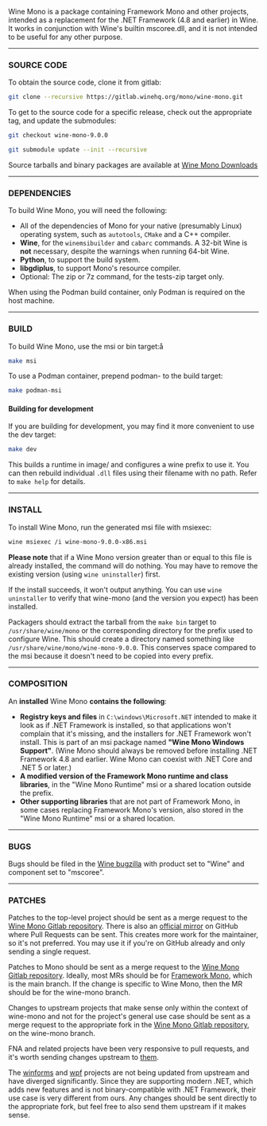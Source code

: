 Wine Mono is a package containing Framework Mono and other projects, intended as a replacement for the .NET Framework (4.8 and earlier) in Wine. It works in conjunction with Wine's builtin mscoree.dll, and it is not intended to be useful for any other purpose.

---

### SOURCE CODE

To obtain the source code, clone it from gitlab:

```bash
git clone --recursive https://gitlab.winehq.org/mono/wine-mono.git
```

To get to the source code for a specific release, check out the appropriate tag, and update the submodules:

```bash
git checkout wine-mono-9.0.0

git submodule update --init --recursive
```

Source tarballs and binary packages are available at [Wine Mono Downloads](https://dl.winehq.org/wine/wine-mono/)

---

### DEPENDENCIES

To build Wine Mono, you will need the following:

- All of the dependencies of Mono for your native (presumably Linux) operating system, such as `autotools`, `CMake` and a C++ compiler.
- **Wine**, for the `winemsibuilder` and `cabarc` commands. A 32-bit Wine is **not** necessary, despite the warnings when running 64-bit Wine.
- **Python**, to support the build system.
- **libgdiplus**, to support Mono's resource compiler.
- Optional: The zip or 7z command, for the tests-zip target only.

When using the Podman build container, only Podman is required on the host machine.

---

### BUILD

To build Wine Mono, use the msi or bin target:å

```bash
make msi
```

To use a Podman container, prepend podman- to the build target:

```bash
make podman-msi
```

#### Building for development

If you are building for development, you may find it more convenient to use the dev target:

```bash
make dev
```

This builds a runtime in image/ and configures a wine prefix to use it. You can then rebuild individual `.dll` files using their filename with no path. Refer to `make help` for details.

---

### INSTALL

To install Wine Mono, run the generated msi file with msiexec:

```bash
wine msiexec /i wine-mono-9.0.0-x86.msi
```

**Please note** that if a Wine Mono version greater than or equal to this file is already installed, the command will do nothing. You may have to remove the existing version (using `wine uninstaller`) first.

If the install succeeds, it won't output anything. You can use `wine uninstaller` to verify that wine-mono (and the version you expect) has been installed.

Packagers should extract the tarball from the `make bin` target to `/usr/share/wine/mono` or the corresponding directory for the prefix used to configure Wine. This should create a directory named something like `/usr/share/wine/mono/wine-mono-9.0.0`. This conserves space compared to the msi because it doesn't need to be copied into every prefix.

---

### COMPOSITION

An **installed** Wine Mono **contains the following**:

- **Registry keys and files** in `C:\windows\Microsoft.NET` intended to make it look as if .NET Framework is installed, so that applications won't complain that it's missing, and the installers for .NET Framework won't install. This is part of an msi package named **"Wine Mono Windows Support"**. (Wine Mono should always be removed before installing .NET Framework 4.8 and earlier. Wine Mono can coexist with .NET Core and .NET 5 or later.)
- **A modified version of the Framework Mono runtime and class libraries**, in the "Wine Mono Runtime" msi or a shared location outside the prefix.
- **Other supporting libraries** that are not part of Framework Mono, in some cases replacing Framework Mono's version, also stored in the "Wine Mono Runtime" msi or a shared location.

---

### BUGS

Bugs should be filed in the [Wine bugzilla](http://bugs.winehq.org/) with product set to "Wine" and component set to "mscoree".

---

### PATCHES

Patches to the top-level project should be sent as a merge request to the [Wine Mono Gitlab repository](https://gitlab.winehq.org/mono/wine-mono). There is also an [official mirror](https://github.com/wine-mono/wine-mono) on GitHub where Pull Requests can be sent. This creates more work for the maintainer, so it's not preferred. You may use it if you're on GitHub already and only sending a single request.

Patches to Mono should be sent as a merge request to the [Wine Mono Gitlab repository](https://gitlab.winehq.org/mono/wine-mono). Ideally, most MRs should be for [Framework Mono](https://gitlab.winehq.org/mono/mono), which is the main branch. If the change is specific to Wine Mono, then the MR should be for the wine-mono branch.

Changes to upstream projects that make sense only within the context of wine-mono and not for the project's general use case should be sent as a merge request to the appropriate fork in the [Wine Mono Gitlab repository](https://gitlab.winehq.org/mono/wine-mono), on the wine-mono branch.

FNA and related projects have been very responsive to pull requests, and it's worth sending changes upstream to [them](https://github.com/FNA-XNA/FNA).

The [winforms](https://github.com/dotnet/winforms) and [wpf](https://github.com/dotnet/wpf) projects are not being updated from upstream and have diverged significantly. Since they are supporting modern .NET, which adds new features and is not binary-compatible with .NET Framework, their use case is very different from ours. Any changes should be sent directly to the appropriate fork, but feel free to also send them upstream if it makes sense.
